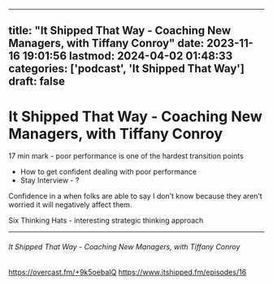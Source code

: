 
---
title: "It Shipped That Way - Coaching New Managers, with Tiffany Conroy"
date: 2023-11-16 19:01:56
lastmod: 2024-04-02 01:48:33
categories: ['podcast', 'It Shipped That Way']
draft: false
---


# It Shipped That Way - Coaching New Managers, with Tiffany Conroy
17 min mark - poor performance is one of the hardest transition points
* How to get confident dealing with poor performance
* Stay Interview - ?

Confidence in a when folks are able to say I don’t know because they aren’t worried it will negatively affect them.

Six Thinking Hats - interesting strategic thinking approach 

---
###### It Shipped That Way - Coaching New Managers, with Tiffany Conroy

https://overcast.fm/+9k5oebaIQ
https://www.itshipped.fm/episodes/16

<!-- #public -->
<!-- #podcast -->
<!-- #It Shipped That Way# -->

<!-- {BearID:F740FF97-7724-4235-A833-FC68B821BCEF} -->
